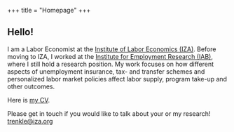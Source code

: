 +++
title = "Homepage"
+++

## Hello!




I am a Labor Economist at  the [Institute of Labor Economics (IZA)](https://www.iza.org/). Before moving to IZA, I worked at the [Institute for Employment Research (IAB)](https://iab.de/en/startseite-english/), where I still hold a research position. My work focuses on how different aspects of unemployment insurance, tax- and transfer schemes and personalized labor market policies affect labor supply, program take-up and other outcomes.


Here is [my CV](https://legacy.iza.org/en/webcontent/personnel/vitae/24066_cv.pdf). 

Please get in touch if you would like to talk about your or my research!   [trenkle@iza.org](mailto:trenkle@iza.org)
